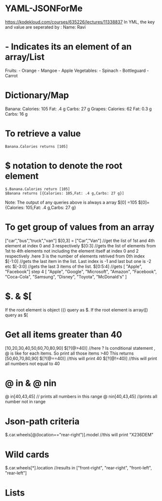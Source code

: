 # YAML-JSONForMe
https://kodekloud.com/courses/635226/lectures/11338837
In YML, the key and value are seperated by :<space>
Name: Ravi
# - Indicates its an element of an array/List
Fruits:
	- Orange
	- Mangoe
	- Apple
Vegetables:
	- Spinach
	- Bottleguard
	- Carrot

# Dictionary/Map
Banana:
	Calories: 105
	Fat: .4 g
	Carbs: 27 g
Grapes:
	Calories: 62
	Fat: 0.3  g
	Carbs: 16 g

# To retrieve a value
	Banana.Calories returns [105]
# $ notation to denote the root element
	$.Banana.Calories return [105] 
	$Banana returns [{Calories: 105,Fat: .4 g,Carbs: 27 g}]
Note: The output of any queries above is always a array
	$[0] =105
	$[0]={Calories: 105,Fat: .4 g,Carbs: 27 g}
# To get group of values from an array
["car","bus","truck","van"]
$[0,3] = ["Car","Van"]  //get the list of 1st and 4th element at index 0 and 3 respectively
$[0:3] //gets the list of elements from 1st to 4th elements not including the element itself at index 0 and 2 respectively .here 3 is the number of elements retrived from 0th index
$[-1:0] //gets the last item in the list. Last index is -1 and last but one is -2 etc
$[-3:0] //gets the last 3 items of the list.
$[0:5:4]  //gets [ "Apple", "Facebook"] step 4
[
  "Apple",
  "Google",
  "Microsoft",
  "Amazon",
  "Facebook",
  "Coca-Cola",
  "Samsung",
  "Disney",
  "Toyota",
  "McDonald's"
]


# $. & $[
If the root element is object ({) query as $.
If the root element is array([) query as $[

# Get all items greater than 40

[10,20,30,40,50,60,70,80,90]
$[?(@>40)] //here ? Is conditional statement , @ is like for each items. So print all those items >40
This returns [50,60,70,80,90]
$[?(@==40)] //this will print 40
$[?(@!=40)] //this will print all numbers not equal to 40

#  @ in & @ nin
@ in[40,43,45] // prints all numbers in this range
@ nin[40,43,45] //prints all number not in range

# Json-path criteria


$.car.wheels[@(location=="rear-right")].model //this will print "X236DEM"

# Wild cards
$.car.wheels[*].location //results in  ["front-right", "rear-right", "front-left", "rear-left"]

# Lists


